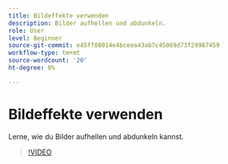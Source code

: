 ```yaml
---
title: Bildeffekte verwenden
description: Bilder aufhellen und abdunkeln.
role: User
level: Beginner
source-git-commit: e45ff88014e4bceea43ab7c45069d73f29987459
workflow-type: tm+mt
source-wordcount: '20'
ht-degree: 0%

---
```


# Bildeffekte verwenden

Lerne, wie du Bilder aufhellen und abdunkeln kannst.

>[!VIDEO](https://video.tv.adobe.com/v/3420223?quality=12&learn=on&hidetitle=true)
